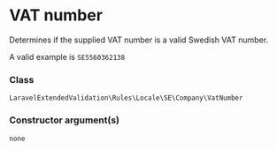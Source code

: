 # VAT number
Determines if the supplied VAT number is a valid Swedish VAT number.

A valid example is `SE5560362138`

### Class
`LaravelExtendedValidation\Rules\Locale\SE\Company\VatNumber`

### Constructor argument(s)

```php
none
```